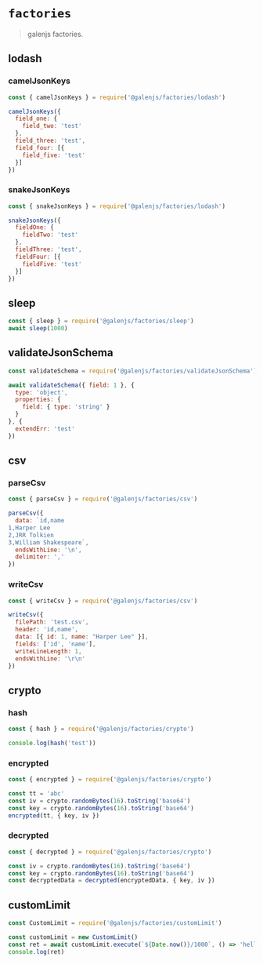 # `factories`

> galenjs factories.

## lodash

### camelJsonKeys

```javascript
const { camelJsonKeys } = require('@galenjs/factories/lodash')

camelJsonKeys({
  field_one: {
    field_two: 'test'
  },
  field_three: 'test',
  field_four: [{
    field_five: 'test'
  }]
})
```

### snakeJsonKeys

```javascript
const { snakeJsonKeys } = require('@galenjs/factories/lodash')

snakeJsonKeys({
  fieldOne: {
    fieldTwo: 'test'
  },
  fieldThree: 'test',
  fieldFour: [{
    fieldFive: 'test'
  }]
})
```

## sleep

```javascript
const { sleep } = require('@galenjs/factories/sleep')
await sleep(1000)
```

## validateJsonSchema

```javascript
const validateSchema = require('@galenjs/factories/validateJsonSchema')

await validateSchema({ field: 1 }, {
  type: 'object',
  properties: {
    field: { type: 'string' }
  }
}, {
  extendErr: 'test'
})
```

## csv

### parseCsv

```javascript
const { parseCsv } = require('@galenjs/factories/csv')

parseCsv({
  data: `id,name
1,Harper Lee
2,JRR Tolkien
3,William Shakespeare`,
  endsWithLine: '\n',
  delimiter: ','
})
```

### writeCsv

```javascript
const { writeCsv } = require('@galenjs/factories/csv')

writeCsv({
  filePath: 'test.csv',
  header: 'id,name',
  data: [{ id: 1, name: "Harper Lee" }],
  fields: ['id', 'name'],
  writeLineLength: 1,
  endsWithLine: '\r\n'
})
```

## crypto

### hash

```javascript
const { hash } = require('@galenjs/factories/crypto')

console.log(hash('test'))
```

### encrypted

```javascript
const { encrypted } = require('@galenjs/factories/crypto')

const tt = 'abc'
const iv = crypto.randomBytes(16).toString('base64')
const key = crypto.randomBytes(16).toString('base64')
encrypted(tt, { key, iv })
```

### decrypted

```javascript
const { decrypted } = require('@galenjs/factories/crypto')

const iv = crypto.randomBytes(16).toString('base64')
const key = crypto.randomBytes(16).toString('base64')
const decryptedData = decrypted(encryptedData, { key, iv })
```

## customLimit

```javascript
const CustomLimit = require('@galenjs/factories/customLimit')

const customLimit = new CustomLimit()
const ret = await customLimit.execute(`${Date.now()}/1000`, () => 'helloWorld')
console.log(ret)
```

